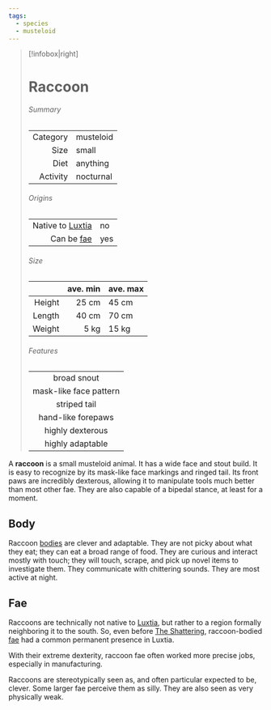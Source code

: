 ```yaml
---
tags:
  - species
  - musteloid
---
```

> [!infobox|right]
> # Raccoon
> ###### Summary
> |  |  |
> | ---: | ---- |
> | Category | musteloid |
> | Size | small |
> | Diet | anything |
> | Activity | nocturnal |
> ###### Origins
> |  |  |
> | ---: | ---- |
> | Native to [Luxtia](<../../Locations/Luxtia.md>) | no |
> | Can be [fae](<../Fae.md>) | yes |
> ###### Size
> |   | ave. min | ave. max |
> | ---: | ---: | :--- |
> | Height | 25 cm | 45 cm |
> | Length | 40 cm | 70 cm |
> | Weight | 5 kg | 15 kg |
> ###### Features
> |  |
> | :--: |
> | broad snout |
> | mask-like face pattern |
> | striped tail |
> | hand-like forepaws |
> | highly dexterous |
> | highly adaptable |

A **raccoon** is a small musteloid animal. It has a wide face and stout build. It is easy to recognize by its mask-like face markings and ringed tail. Its front paws are incredibly dexterous, allowing it to manipulate tools much better than most other fae. They are also capable of a bipedal stance, at least for a moment.

## Body
Raccoon [bodies](<../Body.md>) are clever and adaptable. They are not picky about what they eat; they can eat a broad range of food. They are curious and interact mostly with touch; they will touch, scrape, and pick up novel items to investigate them. They communicate with chittering sounds. They are most active at night.

## Fae
Raccoons are technically not native to [Luxtia](<../../Locations/Luxtia.md>), but rather to a region formally neighboring it to the south. So, even before [The Shattering](<../../Events/The Shattering.md>), raccoon-bodied [fae](<../Fae.md>) had a common permanent presence in Luxtia.

With their extreme dexterity, raccoon fae often worked more precise jobs, especially in manufacturing.

Raccoons are stereotypically seen as, and often particular expected to be, clever. Some larger fae perceive them as silly. They are also seen as very physically weak.